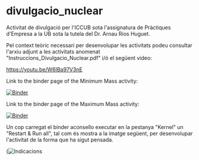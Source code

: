 # divulgacio_nuclear
Activitat de divulgació per l'ICCUB sota l'assignatura de Pràctiques d'Empresa a la UB sota la tutela del Dr. Arnau Rios Huguet.

Pel context teòric necessari per desenvolupar les activitats podeu consultar l'arxiu adjunt a les activitats anomenat "Instruccions_Divulgacio_Nuclear.pdf" i/ó el següent video:

https://youtu.be/W6IBa97V3nE

Link to the binder page of the Minimum Mass activity:

[![Binder](https://mybinder.org/badge_logo.svg)](https://mybinder.org/v2/gh/dpascuso/divulgacio_nuclear/HEAD?filepath=Neutron_Star_Minimum_Mass.ipynb)

Link to the binder page of the Maximum Mass activity:

[![Binder](https://mybinder.org/badge_logo.svg)](https://mybinder.org/v2/gh/dpascuso/divulgacio_nuclear/HEAD?filepath=Neutron_Star_Maximum_Mass.ipynb)

Un cop carregat el binder aconsello executar en la pestanya "Kernel" un "Restart & Run all", tal com és mostra a la imatge següent, per desenvolupar l'activitat de la forma que ha sigut pensada.

(![Indicacions](https://user-images.githubusercontent.com/86967725/126076120-5efa1bd7-9872-4394-92b3-aae5333687bf.png)

